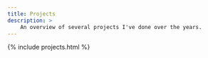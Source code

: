 ```yaml
---
title: Projects
description: >
	An overview of several projects I've done over the years.
---
```


{% include projects.html %}
